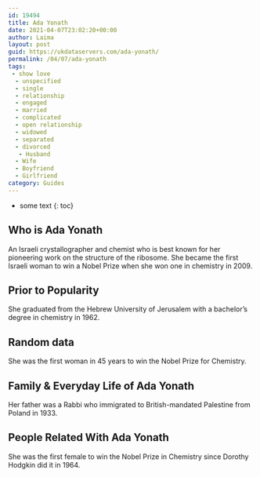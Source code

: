 ```yaml
---
id: 19494
title: Ada Yonath
date: 2021-04-07T23:02:20+00:00
author: Laima
layout: post
guid: https://ukdataservers.com/ada-yonath/
permalink: /04/07/ada-yonath
tags:
 - show love
  - unspecified
  - single
  - relationship
  - engaged
  - married
  - complicated
  - open relationship
  - widowed
  - separated
  - divorced
   - Husband
  - Wife
  - Boyfriend
  - Girlfriend
category: Guides
---
```


* some text
{: toc}


## Who is Ada Yonath
                  
                  
                  
An Israeli crystallographer and chemist who is best known for her pioneering work on the structure of the ribosome. She became the first Israeli woman to win a Nobel Prize when she won one in chemistry in 2009.
                  
              
            
              
            
                
                
                
## Prior to Popularity
                  
                  
                  
She graduated from the Hebrew University of Jerusalem with a bachelor&#8217;s degree in chemistry in 1962.
                  
              
            
              
            
                
                
                
## Random data
                  
                  
                  
She was the first woman in 45 years to win the Nobel Prize for Chemistry.
                  
              
            
              
            
                
                
                
## Family & Everyday Life of Ada Yonath
                  
                  
                  
Her father was a Rabbi who immigrated to British-mandated Palestine from Poland in 1933.
                  
              
            
              
            
                
                
                
## People Related With Ada Yonath
                  
                  
                  
She was the first female to win the Nobel Prize in Chemistry since Dorothy Hodgkin did it in 1964.
                  
              
            
              
            
                
              
            
              
              
            
            
              
            
          
          
          